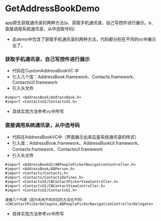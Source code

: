 # GetAddressBookDemo
app原生获取通讯录的两种方法(a、获取手机通讯录，自己写控件进行展示。b、直接调用系统通讯录，从中选取号码)
- 此demo中包含了获取手机通讯录的两种方法，代码都分别在不同的vc中展示出了。
### 获取手机通讯录，自己写控件进行展示
- 代码在CustomAddressBookVC 中
- 引入几个库：AddressBook.framework、Contacts.framework、ContactsUI.framework
- 引入头文件

```
#import <AddressBook/AddressBook.h>
#import <ContactsUI/ContactsUI.h>
```

- 具体实现方法参考vc中所写

### 直接调用系统通讯录，从中选号码
- 代码在AddressBookVC中（界面展示出来后是系统通讯录的样式）
- 引入库：AddressBook.framework、AddressBookUI.framework、Contacts.framework、ContactsUI.framework
- 引入头文件

```
#import <AddressBookUI/ABPeoplePickerNavigationController.h>
#import <AddressBook/ABPerson.h>
#import <Contacts/Contacts.h>
#import <Contacts/ContactsDefines.h>
#import <ContactsUI/CNContactPickerViewController.h>
#import <ContactsUI/CNContactViewController.h>
#import <ContactsUI/ContactsUI.h>

遵循几个代理（因为系统不同对应的方法也不同）<CNContactPickerDelegate,ABPeoplePickerNavigationControllerDelegate>

```

- 具体实现方法参考vc中所写

